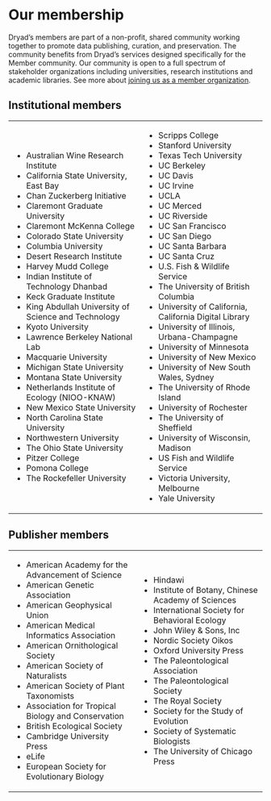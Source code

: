 <h1>Our membership</h1>

<p>Dryad’s members are part of a non-profit, shared community working together to promote
data publishing, curation, and preservation. The community benefits from Dryad’s services designed
specifically for the Member community. Our community is open to a full spectrum of stakeholder organizations
including universities, research institutions and academic libraries. See more about <a href="/stash/join_us">joining us as a member organization</a>.</p>

<h2>Institutional members</h2>

<table class="c-table_institutions">
  <tbody>
  <tr>
    <td>
      <ul>
        <li>Australian Wine Research Institute</li>
        <li>California State University, East Bay</li>
        <li>Chan Zuckerberg Initiative</li>
        <li>Claremont Graduate University</li>
        <li>Claremont McKenna College</li>
        <li>Colorado State University</li>
        <li>Columbia University</li>
        <li>Desert Research Institute</li>
        <li>Harvey Mudd College</li>
        <li>Indian Institute of Technology Dhanbad</li>
        <li>Keck Graduate Institute</li>
        <li>King Abdullah University of Science and Technology</li>
        <li>Kyoto University</li>
        <li>Lawrence Berkeley National Lab</li>
        <li>Macquarie University</li>
        <li>Michigan State University</li>
        <li>Montana State University</li>
        <li>Netherlands Institute of Ecology (NIOO-KNAW)</li>
        <li>New Mexico State University</li>
        <li>North Carolina State University</li>
        <li>Northwestern University</li>
        <li>The Ohio State University</li>
        <li>Pitzer College</li>
        <li>Pomona College</li>
        <li>The Rockefeller University</li>
      </ul>
    </td>
    <td>
      <ul>
        <li>Scripps College</li>
        <li>Stanford University</li> 
        <li>Texas Tech University</li>
        <li>UC Berkeley</li>
        <li>UC Davis</li>
        <li>UC Irvine</li>
        <li>UCLA</li>
        <li>UC Merced</li>
        <li>UC Riverside</li>
        <li>UC San Francisco</li>
        <li>UC San Diego</li>
        <li>UC Santa Barbara</li>
        <li>UC Santa Cruz</li>
        <li>U.S. Fish &amp; Wildlife Service</li>
        <li>The University of British Columbia</li>
        <li>University of California, California Digital Library</li>
        <li>University of Illinois, Urbana-Champagne</li>
        <li>University of Minnesota</li>
        <li>University of New Mexico</li>
        <li>University of New South Wales, Sydney</li>
        <li>The University of Rhode Island</li>
        <li>University of Rochester</li>
        <li>The University of Sheffield</li>
        <li>University of Wisconsin, Madison</li>
        <li>US Fish and Wildlife Service</li>
        <li>Victoria University, Melbourne</li>
        <li>Yale University</li>
      </ul>
    </td>
  </tr>
  </tbody>
</table>

<h2>Publisher members</h2>

<table class="c-table_institutions">
  <tbody>
  <tr>
    <td>
      <ul>
        <li>American Academy for the Advancement of Science</li>
        <li>American Genetic Association</li>
        <li>American Geophysical Union</li>
        <li>American Medical Informatics Association</li>
		<li>American Ornithological Society</li>
        <li>American Society of Naturalists</li>
        <li>American Society of Plant Taxonomists</li>
        <li>Association for Tropical Biology and Conservation</li>
        <li>British Ecological Society</li>
        <li>Cambridge University Press</li>
        <li>eLife</li>
	    <li>European Society for Evolutionary Biology</li>
      </ul>
    </td>
    <td>
      <ul>
        <li>Hindawi</li>
        <li>Institute of Botany, Chinese Academy of Sciences</li>
        <li>International Society for Behavioral Ecology</li>
        <li>John Wiley &amp; Sons, Inc</li>
        <li>Nordic Society Oikos</li>
        <li>Oxford University Press</li>
        <li>The Paleontological Association</li>
		    <li>The Paleontological Society</li>
        <li>The Royal Society</li>
        <li>Society for the Study of Evolution</li>
        <li>Society of Systematic Biologists</li>
        <li>The University of Chicago Press</li>
      </ul>
    </td>
  </tr>
</tbody>
</table>

